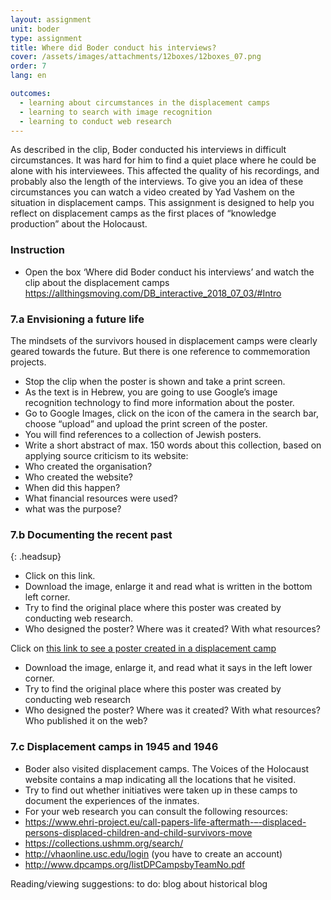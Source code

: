 ```yaml
---
layout: assignment
unit: boder
type: assignment
title: Where did Boder conduct his interviews?
cover: /assets/images/attachments/12boxes/12boxes_07.png
order: 7
lang: en

outcomes:
  - learning about circumstances in the displacement camps
  - learning to search with image recognition
  - learning to conduct web research 
---
```


As described in the clip, Boder conducted his interviews in difficult circumstances. It was hard for him to find a quiet place where he could be alone with his interviewees. This affected the quality of his recordings, and probably also the length of the interviews. To give you an idea of these circumstances you can watch a video created by Yad Vashem on the situation in displacement camps. 
This assignment is designed to help you reflect on displacement camps as the first places of “knowledge production” about the Holocaust. 


<!-- more -->

<!-- briefing-student -->
### Instruction
<!-- section-contents -->
- Open the box ‘Where did Boder conduct his interviews’  and watch the clip about the displacement camps
https://allthingsmoving.com/DB_interactive_2018_07_03/#Intro

<!-- section -->
### 7.a  Envisioning a future life
<!-- section-contents -->

The mindsets of the survivors housed in displacement camps were clearly geared towards the future. But there is one reference to commemoration projects.
-	Stop the clip when the poster is shown and take a print screen.
-	As the text is in Hebrew, you are going to use Google’s image recognition technology to find more information about the poster. 
-	Go to Google Images, click on the icon of the camera in the search bar, choose “upload” and upload the print screen of the poster.
-	You will find references to a collection of Jewish posters. 
-	Write a short abstract of max. 150 words about this collection, based on applying source criticism to its website:
- Who created the organisation? 
- Who created the website? 
- When did this happen? 
- What financial resources were used?
- what was the purpose? 

<!-- section -->
### 7.b  Documenting the recent past

<!-- section-contents -->
{: .headsup}

-	Click on this link.
-	Download the image, enlarge it and read what is written in the bottom left corner. 
-	Try to find the original place where this poster was created by conducting web research. 
-	Who designed the poster? Where was it created? With what resources? 

Click on [this link to see a poster created in a displacement camp](https://www.kedem-auctions.com/content/two-posters-issued-central-historical-commission-central-committee-liberated-jews-american)

- Download the image, enlarge it, and read what it says in the left lower corner.
- Try to find the original place where this poster was created by conducting web research
- Who designed the poster? Where was it created? With what resources? Who published it on the web? 

<!-- section -->
### 7.c  Displacement camps in 1945 and 1946
<!-- section-contents -->
-	Boder also visited displacement camps. The Voices of the Holocaust website contains a map indicating all the locations that he visited.
-	Try to find out whether initiatives were taken up in these camps to document the experiences of the inmates. 
-	For your web research you can consult the following resources:                              
- https://www.ehri-project.eu/call-papers-life-aftermath-–-displaced-persons-displaced-children-and-child-survivors-move 
-	https://collections.ushmm.org/search/ 
-	http://vhaonline.usc.edu/login (you have to create an account)
-	http://www.dpcamps.org/listDPCampsbyTeamNo.pdf 

<!-- section -->
Reading/viewing  suggestions:
to do: blog about historical blog
<!-- briefing-teacher -->




